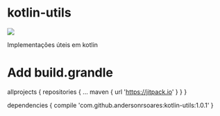 # kotlin-utils


[![](https://jitpack.io/v/andersonrsoares/kotlin-utils.svg)](https://jitpack.io/#andersonrsoares/kotlin-utils)

Implementações úteis em kotlin


# Add build.grandle

allprojects {
		repositories {
			...
			maven { url 'https://jitpack.io' }
		}
	}


dependencies {
            compile 'com.github.andersonrsoares:kotlin-utils:1.0.1'
    }